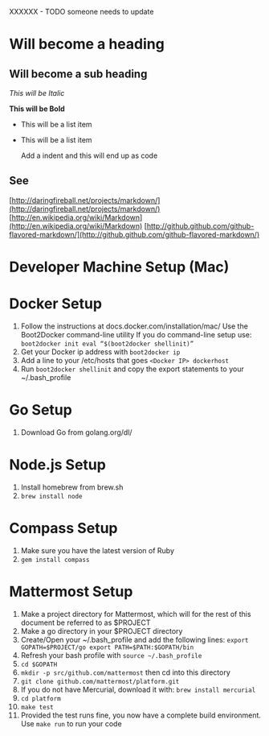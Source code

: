 
XXXXXX - TODO someone needs to update

Will become a heading
==============

Will become a sub heading
--------------

*This will be Italic*

**This will be Bold**

- This will be a list item
- This will be a list item

    Add a indent and this will end up as code


See
---
[http://daringfireball.net/projects/markdown/](http://daringfireball.net/projects/markdown/)
[http://en.wikipedia.org/wiki/Markdown](http://en.wikipedia.org/wiki/Markdown)
[http://github.github.com/github-flavored-markdown/](http://github.github.com/github-flavored-markdown/)


Developer Machine Setup (Mac)
=============================

# Docker Setup 
1. Follow the instructions at docs.docker.com/installation/mac/ Use the Boot2Docker command-line utility 
If you do command-line setup use: `boot2docker init eval “$(boot2docker shellinit)”`
2. Get your Docker ip address with `boot2docker ip`
3. Add a line to your /etc/hosts that goes `<Docker IP> dockerhost` 
4. Run `boot2docker shellinit` and copy the export statements to your ~/.bash_profile 

# Go Setup 
1. Download Go from golang.org/dl/ 

# Node.js Setup 
1. Install homebrew from brew.sh 
2. `brew install node`

# Compass Setup 
1. Make sure you have the latest version of Ruby 
2. `gem install compass`

# Mattermost Setup 
1. Make a project directory for Mattermost, which will for the rest of this document be referred to as $PROJECT 
2. Make a go directory in your $PROJECT directory 
3. Create/Open your ~/.bash_profile and add the following lines: `export GOPATH=$PROJECT/go export PATH=$PATH:$GOPATH/bin`
4. Refresh your bash profile with `source ~/.bash_profile`
5. `cd $GOPATH`
6. `mkdir -p src/github.com/mattermost` then cd into this directory 
7. `git clone github.com/mattermost/platform.git` 
8. If you do not have Mercurial, download it with: `brew install mercurial`
9. `cd platform` 
10. `make test` 
11. Provided the test runs fine, you now have a complete build environment. Use `make run` to run your code


